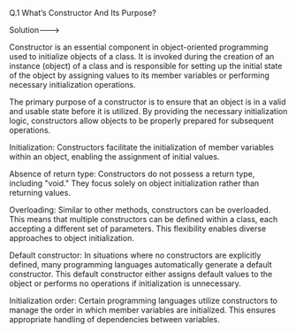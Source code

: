 Q.1 What’s Constructor And Its Purpose?

Solution--->

Constructor is an essential component in object-oriented programming used to initialize objects of a class. It is invoked during the creation of an instance (object) of a class and is responsible for setting up the initial state of the object by assigning values to its member variables or performing necessary initialization operations.

The primary purpose of a constructor is to ensure that an object is in a valid and usable state before it is utilized. By providing the necessary initialization logic, constructors allow objects to be properly prepared for subsequent operations.

Initialization: Constructors facilitate the initialization of member variables within an object, enabling the assignment of initial values.

Absence of return type: Constructors do not possess a return type, including "void." They focus solely on object initialization rather than returning values.

Overloading: Similar to other methods, constructors can be overloaded. This means that multiple constructors can be defined within a class, each accepting a different set of parameters. This flexibility enables diverse approaches to object initialization.

Default constructor: In situations where no constructors are explicitly defined, many programming languages automatically generate a default constructor. This default constructor either assigns default values to the object or performs no operations if initialization is unnecessary.

Initialization order: Certain programming languages utilize constructors to manage the order in which member variables are initialized. This ensures appropriate handling of dependencies between variables.




